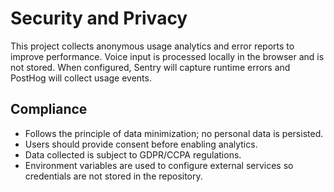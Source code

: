 # Security and Privacy

This project collects anonymous usage analytics and error reports to improve performance.
Voice input is processed locally in the browser and is not stored.
When configured, Sentry will capture runtime errors and PostHog will collect usage events.

## Compliance

- Follows the principle of data minimization; no personal data is persisted.
- Users should provide consent before enabling analytics.
- Data collected is subject to GDPR/CCPA regulations.
- Environment variables are used to configure external services so credentials are not stored in the repository.


